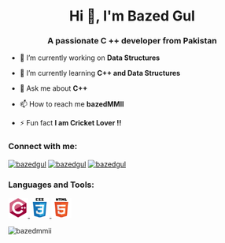 <h1 align="center">Hi 👋, I'm Bazed Gul</h1>
<h3 align="center">A passionate C ++ developer from Pakistan</h3>

- 🔭 I’m currently working on **Data Structures**

- 🌱 I’m currently learning **C++ and Data Structures**

- 💬 Ask me about **C++**

- 📫 How to reach me **bazedMMII**

- ⚡ Fun fact **I am Cricket Lover !!**

<h3 align="left">Connect with me:</h3>
<p align="left">
<a href="https://linkedin.com/in/bazedgul" target="blank"><img align="center" src="https://raw.githubusercontent.com/rahuldkjain/github-profile-readme-generator/master/src/images/icons/Social/linked-in-alt.svg" alt="bazedgul" height="30" width="40" /></a>
<a href="https://fb.com/bazedgul" target="blank"><img align="center" src="https://raw.githubusercontent.com/rahuldkjain/github-profile-readme-generator/master/src/images/icons/Social/facebook.svg" alt="bazedgul" height="30" width="40" /></a>
<a href="https://instagram.com/bazedgul" target="blank"><img align="center" src="https://raw.githubusercontent.com/rahuldkjain/github-profile-readme-generator/master/src/images/icons/Social/instagram.svg" alt="bazedgul" height="30" width="40" /></a>
</p>

<h3 align="left">Languages and Tools:</h3>
<p align="left"> <a href="https://www.w3schools.com/cpp/" target="_blank" rel="noreferrer"> <img src="https://raw.githubusercontent.com/devicons/devicon/master/icons/cplusplus/cplusplus-original.svg" alt="cplusplus" width="40" height="40"/> </a> <a href="https://www.w3schools.com/css/" target="_blank" rel="noreferrer"> <img src="https://raw.githubusercontent.com/devicons/devicon/master/icons/css3/css3-original-wordmark.svg" alt="css3" width="40" height="40"/> </a> <a href="https://www.w3.org/html/" target="_blank" rel="noreferrer"> <img src="https://raw.githubusercontent.com/devicons/devicon/master/icons/html5/html5-original-wordmark.svg" alt="html5" width="40" height="40"/> </a> </p>

<p><img align="center" src="https://github-readme-stats.vercel.app/api/top-langs?username=bazedmmii&show_icons=true&locale=en&layout=compact" alt="bazedmmii" /></p>
